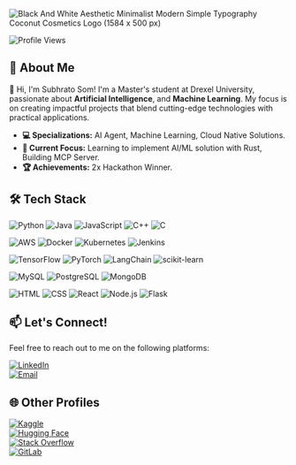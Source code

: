 
![Black And White Aesthetic Minimalist Modern Simple Typography Coconut Cosmetics Logo (1584 x 500 px)](https://github.com/user-attachments/assets/45e97672-dba6-406e-81ac-f95193c24d0b)

![Profile Views](https://komarev.com/ghpvc/?username=Subhrato20&style=for-the-badge&color=blue)



## 📖 About Me
👋 Hi, I'm Subhrato Som! I'm a Master's student at Drexel University, passionate about **Artificial Intelligence**, and **Machine Learning**. My focus is on creating impactful projects that blend cutting-edge technologies with practical applications.
- **💻 Specializations:** AI Agent, Machine Learning, Cloud Native Solutions.  
- **📍 Current Focus:** Learning to implement AI/ML solution with Rust, Building MCP Server.  
- **🏆 Achievements:** 2x Hackathon Winner.  


## 🛠️ Tech Stack

![Python](https://img.shields.io/badge/Python-3776AB?style=for-the-badge&logo=python&logoColor=white)
![Java](https://img.shields.io/badge/Java-007396?style=for-the-badge&logo=java&logoColor=white)
![JavaScript](https://img.shields.io/badge/JavaScript-F7DF1E?style=for-the-badge&logo=javascript&logoColor=black)
![C++](https://img.shields.io/badge/C++-00599C?style=for-the-badge&logo=cplusplus&logoColor=white)
![C](https://img.shields.io/badge/C-A8B9CC?style=for-the-badge&logo=c&logoColor=black)


![AWS](https://img.shields.io/badge/AWS-232F3E?style=for-the-badge&logo=amazonwebservices&logoColor=white)
![Docker](https://img.shields.io/badge/Docker-2496ED?style=for-the-badge&logo=docker&logoColor=white)
![Kubernetes](https://img.shields.io/badge/Kubernetes-326CE5?style=for-the-badge&logo=kubernetes&logoColor=white)
![Jenkins](https://img.shields.io/badge/Jenkins-D24939?style=for-the-badge&logo=jenkins&logoColor=white)


![TensorFlow](https://img.shields.io/badge/TensorFlow-FF6F00?style=for-the-badge&logo=tensorflow&logoColor=white)
![PyTorch](https://img.shields.io/badge/PyTorch-EE4C2C?style=for-the-badge&logo=pytorch&logoColor=white)
![LangChain](https://img.shields.io/badge/LangChain-1D3D3C?style=for-the-badge&logo=langchain&logoColor=while)
![scikit-learn](https://img.shields.io/badge/scikit--learn-F7931E?style=for-the-badge&logo=scikitlearn&logoColor=white)


![MySQL](https://img.shields.io/badge/MySQL-4479A1?style=for-the-badge&logo=mysql&logoColor=white)
![PostgreSQL](https://img.shields.io/badge/PostgreSQL-336791?style=for-the-badge&logo=postgresql&logoColor=white)
![MongoDB](https://img.shields.io/badge/MongoDB-47A248?style=for-the-badge&logo=mongodb&logoColor=white)


![HTML](https://img.shields.io/badge/HTML-E34F26?style=for-the-badge&logo=html5&logoColor=white)
![CSS](https://img.shields.io/badge/CSS-1572B6?style=for-the-badge&logo=css3&logoColor=white)
![React](https://img.shields.io/badge/React-61DAFB?style=for-the-badge&logo=react&logoColor=black)
![Node.js](https://img.shields.io/badge/Node.js-339933?style=for-the-badge&logo=nodedotjs&logoColor=white)
![Flask](https://img.shields.io/badge/Flask-000000?style=for-the-badge&logo=flask&logoColor=white)




## 📫 Let's Connect!

Feel free to reach out to me on the following platforms:

[![LinkedIn](https://img.shields.io/badge/LinkedIn-Subhrato_Som-blue?style=for-the-badge)](https://linkedin.com/in/subhratosom)  
[![Email](https://img.shields.io/badge/Email-subhratosom17@gmail.com-red?style=for-the-badge)](mailto:subhratosom17@gmail.com)


## 🌐 Other Profiles

[![Kaggle](https://img.shields.io/badge/Kaggle-20BEFF?style=for-the-badge&logo=kaggle&logoColor=white)](https://www.kaggle.com/subhratosom)  
[![Hugging Face](https://img.shields.io/badge/HuggingFace-yellow?style=for-the-badge&logo=huggingface&logoColor=white)](https://huggingface.co/Subhrato20)  
[![Stack Overflow](https://img.shields.io/badge/StackOverflow-orange?style=for-the-badge&logo=stackoverflow&logoColor=white)](https://stackoverflow.com/users/14220008/subhrato)  
[![GitLab](https://img.shields.io/badge/GitLab-9d9db1?style=for-the-badge&logo=gitlab&logoColor=white)](https://gitlab.com/Subhrato20)





